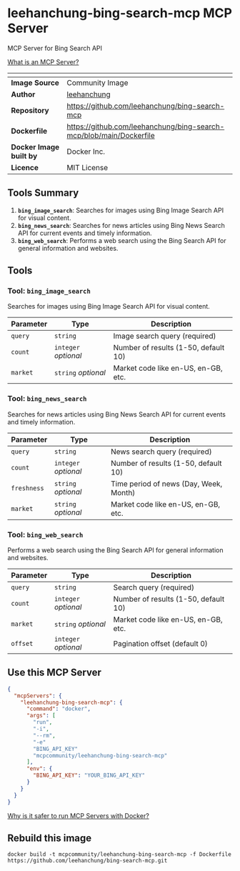 # leehanchung-bing-search-mcp MCP Server

MCP Server for Bing Search API

[What is an MCP Server?](https://www.anthropic.com/news/model-context-protocol)

| <!-- --> | <!-- --> |
|-----------|---------|
| **Image Source** | Community Image |
| **Author** | [leehanchung](https://github.com/leehanchung) |
| **Repository** | https://github.com/leehanchung/bing-search-mcp |
| **Dockerfile** | https://github.com/leehanchung/bing-search-mcp/blob/main/Dockerfile |
| **Docker Image built by** | Docker Inc. |
| **Licence** | MIT License |

## Tools Summary

 1. **`bing_image_search`**: Searches for images using Bing Image Search API for visual content.
 1. **`bing_news_search`**: Searches for news articles using Bing News Search API for current
    events and timely information.
 1. **`bing_web_search`**: Performs a web search using the Bing Search API for general information
    and websites.

## Tools

### Tool: **`bing_image_search`**

Searches for images using Bing Image Search API for visual content.

| Parameter | Type | Description |
| - | - | - |
| `query` | `string` | Image search query (required) |
| `count` | `integer` *optional* | Number of results (1-50, default 10) |
| `market` | `string` *optional* | Market code like en-US, en-GB, etc. |

### Tool: **`bing_news_search`**

Searches for news articles using Bing News Search API for current
    events and timely information.

| Parameter | Type | Description |
| - | - | - |
| `query` | `string` | News search query (required) |
| `count` | `integer` *optional* | Number of results (1-50, default 10) |
| `freshness` | `string` *optional* | Time period of news (Day, Week, Month) |
| `market` | `string` *optional* | Market code like en-US, en-GB, etc. |

### Tool: **`bing_web_search`**

Performs a web search using the Bing Search API for general information
    and websites.

| Parameter | Type | Description |
| - | - | - |
| `query` | `string` | Search query (required) |
| `count` | `integer` *optional* | Number of results (1-50, default 10) |
| `market` | `string` *optional* | Market code like en-US, en-GB, etc. |
| `offset` | `integer` *optional* | Pagination offset (default 0) |

## Use this MCP Server

```json
{
  "mcpServers": {
    "leehanchung-bing-search-mcp": {
      "command": "docker",
      "args": [
        "run",
        "-i",
        "--rm",
        "-e"
        "BING_API_KEY"
        "mcpcommunity/leehanchung-bing-search-mcp"
      ],
      "env": {
        "BING_API_KEY": "YOUR_BING_API_KEY"
      }
    }
  }
}
```

[Why is it safer to run MCP Servers with Docker?](https://www.docker.com/blog/the-model-context-protocol-simplifying-building-ai-apps-with-anthropic-claude-desktop-and-docker/)

## Rebuild this image

```console
docker build -t mcpcommunity/leehanchung-bing-search-mcp -f Dockerfile https://github.com/leehanchung/bing-search-mcp.git
```

